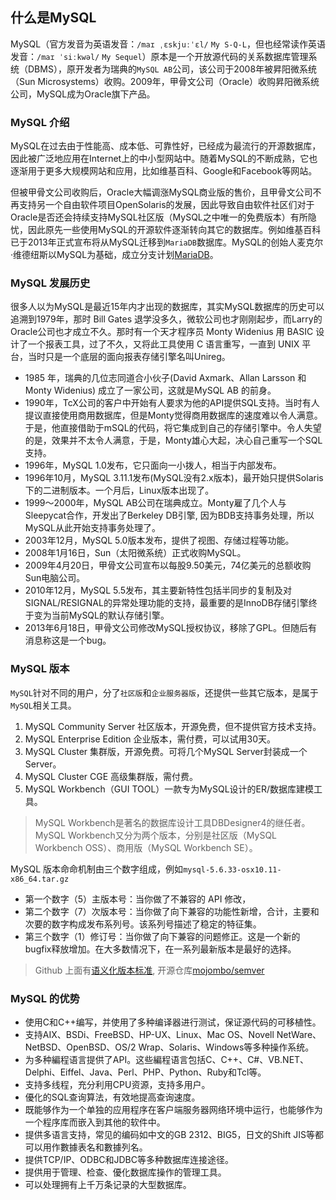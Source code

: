 
什么是MySQL
---

MySQL（官方发音为英语发音：`/maɪ ˌɛskjuːˈɛl/` `My S-Q-L`，但也经常读作英语发音：`/maɪ ˈsiːkwəl/` `My Sequel`）原本是一个开放源代码的关系数据库管理系统（DBMS），原开发者为瑞典的`MySQL AB`公司，该公司于2008年被昇阳微系统（Sun Microsystems）收购。2009年，甲骨文公司（Oracle）收购昇阳微系统公司，MySQL成为Oracle旗下产品。

### MySQL 介绍

MySQL在过去由于性能高、成本低、可靠性好，已经成为最流行的开源数据库，因此被广泛地应用在Internet上的中小型网站中。随着MySQL的不断成熟，它也逐渐用于更多大规模网站和应用，比如维基百科、Google和Facebook等网站。

但被甲骨文公司收购后，Oracle大幅调涨MySQL商业版的售价，且甲骨文公司不再支持另一个自由软件项目OpenSolaris的发展，因此导致自由软件社区们对于Oracle是否还会持续支持MySQL社区版（MySQL之中唯一的免费版本）有所隐忧，因此原先一些使用MySQL的开源软件逐渐转向其它的数据库。例如维基百科已于2013年正式宣布将从MySQL迁移到`MariaDB`数据库。MySQL的创始人麦克尔·维德纽斯以MySQL为基础，成立分支计划[MariaDB](https://github.com/MariaDB/server)。


### MySQL 发展历史

很多人以为MySQL是最近15年内才出现的数据库，其实MySQL数据库的历史可以追溯到1979年，那时 Bill Gates 退学没多久，微软公司也才刚刚起步，而Larry的Oracle公司也才成立不久。那时有一个天才程序员 Monty Widenius 用 BASIC 设计了一个报表工具，过了不久，又将此工具使用 C 语言重写，一直到 UNIX 平台，当时只是一个底层的面向报表存储引擎名叫Unireg。

- 1985 年，瑞典的几位志同道合小伙子(David Axmark、Allan Larsson 和Monty Widenius) 成立了一家公司，这就是MySQL AB 的前身。
- 1990年，TcX公司的客户中开始有人要求为他的API提供SQL支持。当时有人提议直接使用商用数据库，但是Monty觉得商用数据库的速度难以令人满意。于是，他直接借助于mSQL的代码，将它集成到自己的存储引擎中。令人失望的是，效果并不太令人满意，于是，Monty雄心大起，决心自己重写一个SQL支持。
- 1996年，MySQL 1.0发布，它只面向一小拨人，相当于内部发布。
- 1996年10月，MySQL 3.11.1发布(MySQL没有2.x版本)，最开始只提供Solaris下的二进制版本。一个月后，Linux版本出现了。
- 1999～2000年，MySQL AB公司在瑞典成立。Monty雇了几个人与Sleepycat合作，开发出了Berkeley DB引擎, 因为BDB支持事务处理，所以MySQL从此开始支持事务处理了。
- 2003年12月，MySQL 5.0版本发布，提供了视图、存储过程等功能。
- 2008年1月16日，Sun（太阳微系统）正式收购MySQL。
- 2009年4月20日，甲骨文公司宣布以每股9.50美元，74亿美元的总额收购Sun电脑公司。
- 2010年12月，MySQL 5.5发布，其主要新特性包括半同步的复制及对SIGNAL/RESIGNAL的异常处理功能的支持，最重要的是InnoDB存储引擎终于变为当前MySQL的默认存储引擎。
- 2013年6月18日，甲骨文公司修改MySQL授权协议，移除了GPL。但随后有消息称这是一个bug。


### MySQL 版本

`MySQL`针对不同的用户，分了`社区版`和`企业服务器版`，还提供一些其它版本，是属于`MySQL`相关工具。

1. MySQL Community Server 社区版本，开源免费，但不提供官方技术支持。
2. MySQL Enterprise Edition 企业版本，需付费，可以试用30天。
3. MySQL Cluster 集群版，开源免费。可将几个MySQL Server封装成一个Server。
4. MySQL Cluster CGE 高级集群版，需付费。
5. MySQL Workbench（GUI TOOL）一款专为MySQL设计的ER/数据库建模工具。

> MySQL Workbench是著名的数据库设计工具DBDesigner4的继任者。MySQL Workbench又分为两个版本，分别是社区版（MySQL Workbench OSS）、商用版（MySQL Workbench SE）。

MySQL 版本命命机制由三个数字组成，例如`mysql-5.6.33-osx10.11-x86_64.tar.gz`

- 第一个数字（5）主版本号：当你做了不兼容的 API 修改，
- 第二个数字（7）次版本号：当你做了向下兼容的功能性新增，合计，主要和次要的数字构成发布系列号。该系列号描述了稳定的特征集。
- 第三个数字（1）修订号：当你做了向下兼容的问题修正。这是一个新的bugfix释放增加。在大多数情况下，在一系列最新版本是最好的选择。

> Github 上面有[语义化版本标准](http://semver.org/lang/zh-CN/), 开源仓库[mojombo/semver](https://github.com/mojombo/semver)

### MySQL 的优势

- 使用C和C++编写，并使用了多种编译器进行测试，保证源代码的可移植性。
- 支持AIX、BSDi、FreeBSD、HP-UX、Linux、Mac OS、Novell NetWare、NetBSD、OpenBSD、OS/2 Wrap、Solaris、Windows等多种操作系统。
- 为多种編程语言提供了API。这些編程语言包括C、C++、C#、VB.NET、Delphi、Eiffel、Java、Perl、PHP、Python、Ruby和Tcl等。
- 支持多线程，充分利用CPU资源，支持多用户。
- 優化的SQL查询算法，有效地提高查询速度。
- 既能够作为一个单独的应用程序在客户端服务器网络环境中运行，也能够作为一个程序库而嵌入到其他的软件中。
- 提供多语言支持，常见的编码如中文的GB 2312、BIG5，日文的Shift JIS等都可以用作數據表名和數據列名。
- 提供TCP/IP、ODBC和JDBC等多种数据库连接途径。
- 提供用于管理、检查、優化数据库操作的管理工具。
- 可以处理拥有上千万条记录的大型数据库。